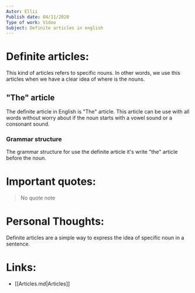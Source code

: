 ```yaml
---
Autor: Ellii  
Publish date: 04/11/2020  
Type of work: Video
Subject: Definite articles in english 
---
```

# Definite articles:
This kind of articles refers to specific nouns. In other words,
we use this articles when we have a clear idea of where is the 
nouns.
## "The" article
The definite article in English is "The" article. This article can be 
use with all words without worry about if the noun starts with a vowel
sound or a consonant sound.
### Grammar structure
The grammar structure for use the definite article it's write "the" 
article before the noun.
# Important quotes:
> No quote note
# Personal Thoughts:
Definite articles are a simple way to express the idea of specific noun 
in a sentence.
# Links:
- [[Articles.md|Articles]]
